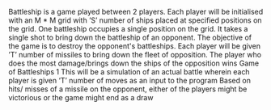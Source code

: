 Battleship is a game played between 2 players. Each player will be initialised with an M * M grid with ’S’ number of ships placed at specified positions on the grid. 
One battleship occupies a single position on the grid. 
It takes a single shot to bring down the battleship of an opponent. 
The objective of the game is to destroy the opponent's battleships. Each player will be given ’T’ number of missiles to bring down the fleet of opposition. The player who does the most damage/brings down the ships of the opposition wins
Game of Battleships 1 
This will be a simulation of an actual battle wherein each player is given ‘T’ number of moves as an input to the program 
Based on hits/ misses of a missile on the opponent, either of the players might be victorious or the game might end as a draw 



